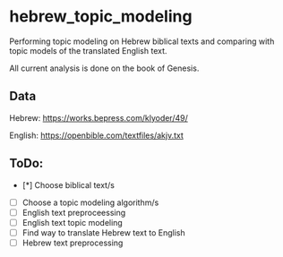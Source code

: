 # hebrew_topic_modeling

Performing topic modeling on Hebrew biblical texts and comparing with topic models of the translated English text.

All current analysis is done on the book of Genesis.

## Data

Hebrew: https://works.bepress.com/klyoder/49/

English: https://openbible.com/textfiles/akjv.txt

## ToDo:

- [*] Choose biblical text/s
- [ ] Choose a topic modeling algorithm/s
- [ ] English text preproceessing
- [ ] English text topic modeling
- [ ] Find way to translate Hebrew text to English
- [ ] Hebrew text preprocessing
